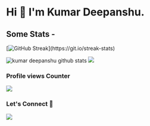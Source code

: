 <!-- - 👋 Hi, I’m @kumard3
- 👀 I’m interested in Full stack and M.L 
- 🌱 I’m currently learning M.L  -->

<!---
kumard3/kumard3 is a ✨ special ✨ repository because its `README.md` (this file) appears on your GitHub profile.
You can click the Preview link to take a look at your changes.
--->

# Hi 👋 I'm Kumar Deepanshu.

 
 
<!-- ![Github stats](https://github-readme-stats.vercel.app/api?username=kumard3&show_icons=true&theme=dark)
 -->
## Some Stats -
[![GitHub Streak](https://github-readme-streak-stats.herokuapp.com?user=kumard3&theme=dark&hide_border=true&date_format=M%20j%5B%2C%20Y%5D")](https://git.io/streak-stats)

  <img  src="https://github-readme-stats.vercel.app/api?username=kumard3&show_icons=true&include_all_commits=true&theme=dark" alt="kumar deepanshu github stats" />

  <img  src="https://github-readme-stats.vercel.app/api/top-langs/?username=kumard3&layout=compact&theme=dark" />



### Profile views Counter
  <img src="https://profile-counter.glitch.me/kumard3/count.svg" />


### Let's Connect 🔗

[![](https://img.shields.io/badge/linkedin-%230077B5.svg?&style=for-the-badge&logo=linkedin&logoColor=white0e76a8)](https://www.linkedin.com/in/kumar-deepanshu/)
